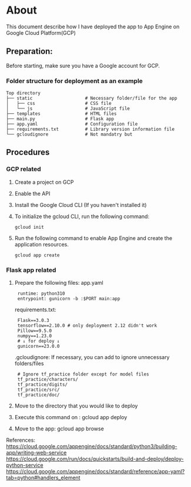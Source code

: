 # About
This document describe how I have deployed the app to App Engine on Google Cloud Platform(GCP)

## Preparation: 
Before starting, make sure you have a Google account for GCP.

### Folder structure for deployment as an example
	Top directory
    ├── static                    # Necessary folder/file for the app
    │   ├── css                   # CSS file
    │   └── js                    # JavaScript file
    ├── templates                 # HTML files
    ├── main.py                   # Flask app
    ├── app.yaml                  # Configuration file
    ├── requirements.txt          # Library version information file
    └── gcloudignore              # Not mandatry but 


## Procedures
### GCP related 
1. Create a project on GCP

2. Enable the API
3. Install the Google Cloud CLI (If you haven't installed it)

4. To initialize the gcloud CLI, run the following command: 
	```
    gcloud init
    ```
5. Run the following command to enable App Engine and create the application resources.
 	```
 	gcloud app create
    ```

### Flask app related
1. Prepare the following files:
	app.yaml
	```
	 runtime: python310
     entrypoint: gunicorn -b :$PORT main:app
	 ```
	requirements.txt:
	```
     Flask==3.0.3
     tensorflow==2.10.0 # only deployment 2.12 didn't work
     Pillow==9.5.0
     numpy==1.23.0
     # ↓ for deploy ↓
     gunicorn==23.0.0
    ```
	.gcloudignore: If necessary, you can add to ignore unnecessary folders/files
	```
     # Ignore tf_practice folder except for model files
     tf_practice/characters/
     tf_practice/digits/
     tf_practice/src/ 
     tf_practice/doc/
    ```
 
2. Move to the directory that you would like to deploy
3. Execute this command on : gcloud app deploy
4. Move to the app: gcloud app browse


References:
https://cloud.google.com/appengine/docs/standard/python3/building-app/writing-web-service
https://cloud.google.com/run/docs/quickstarts/build-and-deploy/deploy-python-service
https://cloud.google.com/appengine/docs/standard/reference/app-yaml?tab=python#handlers_element


